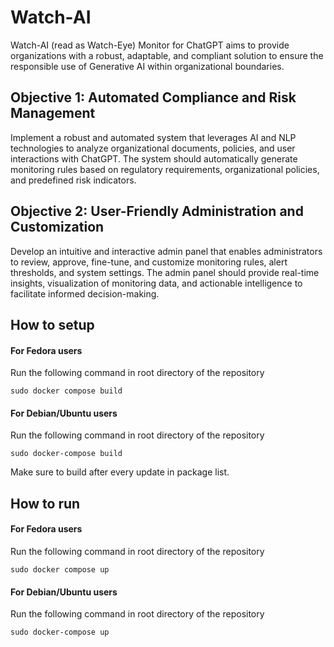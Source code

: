 # Watch-AI
Watch-AI (read as Watch-Eye) Monitor for ChatGPT aims to provide organizations with a robust, adaptable, and compliant solution to ensure the responsible use of Generative AI within organizational boundaries.

## Objective 1: Automated Compliance and Risk Management

Implement a robust and automated system that leverages AI and NLP technologies to analyze organizational documents, policies, and user interactions with ChatGPT. The system should automatically generate monitoring rules based on regulatory requirements, organizational policies, and predefined risk indicators.


## Objective 2: User-Friendly Administration and Customization

Develop an intuitive and interactive admin panel that enables administrators to review, approve, fine-tune, and customize monitoring rules, alert thresholds, and system settings. The admin panel should provide real-time insights, visualization of monitoring data, and actionable intelligence to facilitate informed decision-making.


## How to setup

#### For Fedora users

Run the following command in root directory of the repository

```
sudo docker compose build
```

#### For Debian/Ubuntu users

Run the following command in root directory of the repository

```
sudo docker-compose build
```

Make sure to build after every update in package list. 

## How to run

#### For Fedora users

Run the following command in root directory of the repository

```
sudo docker compose up
```

#### For Debian/Ubuntu users

Run the following command in root directory of the repository

```
sudo docker-compose up
```

